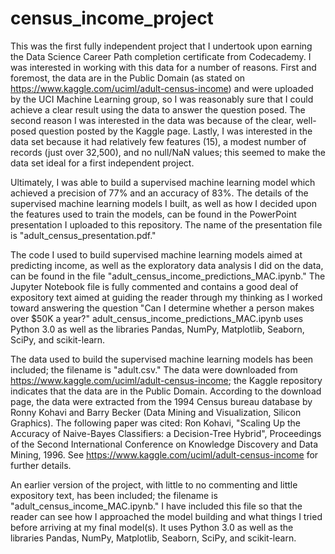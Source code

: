 # census_income_project
This was the first fully independent project that I undertook upon earning the Data Science Career Path completion certificate from Codecademy. I was interested in working with this data for a number of reasons. First and foremost, the data are in the Public Domain (as stated on https://www.kaggle.com/uciml/adult-census-income) and were uploaded by the UCI Machine Learning group, so I was reasonably sure that I could achieve a clear result using the data to answer the question posed. The second reason I was interested in the data was because of the clear, well-posed question posted by the Kaggle page. Lastly, I was interested in the data set because it had relatively few features (15), a modest number of records (just over 32,500), and no null/NaN values; this seemed to make the data set ideal for a first independent project.

Ultimately, I was able to build a supervised machine learning model which achieved a precision of 77% and an accuracy of 83%. The details of the supervised machine learning models I built, as well as how I decided upon the features used to train the models, can be found in the PowerPoint presentation I uploaded to this repository. The name of the presentation file is "adult_census_presentation.pdf."

The code I used to build supervised machine learning models aimed at predicting income, as well as the exploratory data analysis I did on the data, can be found in the file "adult_census_income_predictions_MAC.ipynb." The Jupyter Notebook file is fully commented and contains a good deal of expository text aimed at guiding the reader through my thinking as I worked toward answering the question "Can I determine whether a person makes over $50K a year?" adult_census_income_predictions_MAC.ipynb uses Python 3.0 as well as the libraries Pandas, NumPy, Matplotlib, Seaborn, SciPy, and scikit-learn.

The data used to build the supervised machine learning models has been included; the filename is "adult.csv." The data were downloaded from https://www.kaggle.com/uciml/adult-census-income; the Kaggle repository indicates that the data are in the Public Domain. According to the download page, the data were extracted from the 1994 Census bureau database by Ronny Kohavi and Barry Becker (Data Mining and Visualization, Silicon Graphics). The following paper was cited: Ron Kohavi, "Scaling Up the Accuracy of Naive-Bayes Classifiers: a Decision-Tree Hybrid", Proceedings of the Second International Conference on Knowledge Discovery and Data Mining, 1996. See https://www.kaggle.com/uciml/adult-census-income for further details.

An earlier version of the project, with little to no commenting and little expository text, has been included; the filename is "adult_census_income_MAC.ipynb." I have included this file so that the reader can see how I approached the model building and what things I tried before arriving at my final model(s). It uses Python 3.0 as well as the libraries Pandas, NumPy, Matplotlib, Seaborn, SciPy, and scikit-learn.
